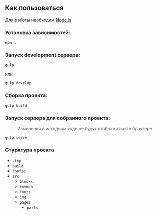 ## Как пользоваться

Для работы необходим [Node.js](https://nodejs.org/)

### Установка зависимостей:

```
npm i
```

### Запуск development сервера:

```
gulp
```
или
```
gulp develop
```

### Сборка проекта:

```
gulp build
```

### Запуск сервера для собранного проекта:

> Изменения в исходном коде не будут отображаться в браузере

```
gulp serve
```

### Стурктура проекта
- `.tmp`
- `build`
- `config`
- `src`
  - `blocks`
  - `common`
  - `fonts`
  - `img`
  - `pages`
    - `parts`